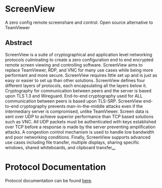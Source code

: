 # ScreenView

A zero config remote screenshare and control. Open source alternative to TeamViewer 

## Abstract

ScreenView is a suite of cryptographical and application level networking protocols culminating to create a
zero configuration end to end encrypted remote screen viewing and controlling software. ScreenView aims to
replace TeamViewer, RDP, and VNC for many use cases while being more performant and more secure. ScreenView
requires little set up and is just as easy or easier to set up than other solutions. ScreenView defines four different
layers of protocols, each encapsulating all the layers below it. Cryptography for communication between peers
and the server is based upon TLS 1.3 and Wireguard. End-to-end cryptography used for ALL communication between
peers is based upon TLS-SRP. ScreenView end-to-end cryptography prevents man-in-the-middle attacks even if
the intermediary server is compromised, unlike TeamViewer. Screen data is sent over UDP to achieve superior
performance than TCP based solutions such as VNC. All UDP packets must be authenticated with keys established
over TCP before a response is made by the server preventing amplification attacks. A congestion control
mechanism is used to handle low bandwidth and poor networking conditions. Finally, ScreenView supports
advanced use cases including file transfer, multiple displays, sharing specific windows, shared whiteboards,
and clipboard transfer[...](#protocol-documentation)


# Protocol Documentation

Protocol documentation can be found [here](docs/out/protocol.pdf).